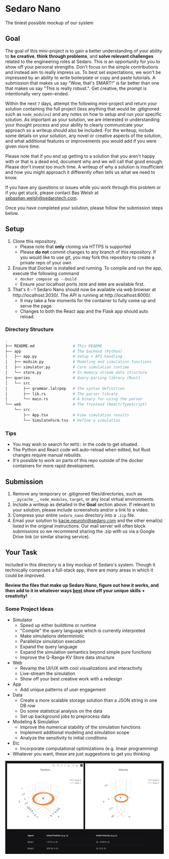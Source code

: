 # Sedaro Nano

The tiniest possible mockup of our system

## Goal

The goal of this mini-project is to gain a better understanding of your ability to **be creative**, **think through problems**, and **solve relevant challenges** related to the engineering roles at Sedaro. This is an opportunity for you to show off your personal strengths. Don't focus on the simple contributions and instead aim to really impress us. To best set expectations, we won't be impressed by an ability to write boilerplate or copy and paste tutorials. A submission that makes us say "Wow, that's SMART!" is far better than one that makes us say "This is really robust.". Get creative, the prompt is intentionally very open-ended.

Within the next `7` days, attempt the following mini-project and return your solution containing the full project (less anything that would be .gitignored such as `node_modules`) and any notes on how to setup and run your specific solution. As important as your solution, we are interested in understanding your thought process and your ability to clearly communicate your approach so a writeup should also be included. For the writeup, include some details on your solution, any novel or creative aspects of the solution, and what additional features or improvements you would add if you were given more time.

Please note that if you end up getting to a solution that you aren't happy with or that is a dead end, document why and we will call that good enough. Please don't invest too much time. A writeup of why a solution is insufficient and how you might approach it differently often tells us what we need to know.

If you have any questions or issues while you work through this problem or if you get stuck, please contact Bas Welsh at sebastian.welsh@sedarotech.com.

Once you have completed your solution, please follow the submission steps below.

## Setup

1. Clone this repository.
   - Please note that **only** cloning via HTTPS is supported
   - Please **do not** commit changes to any branch of this repository. If you would like to use git, you may fork this repository to create a private repo of your own
2. Ensure that Docker is installed and running. To compile and run the app, execute the following command
   - `docker compose up --build`
   - Ensure your localhost ports `3030` and `8000` are available first.
3. That's it ✅! Sedaro Nano should now be available via web browser at http://localhost:3030/. The API is running at http://localhost:8000/.
   - It may take a few moments for the container to fully come up and serve the page.
   - Changes to both the React app and the Flask app should auto reload.

### Directory Structure

```sh
.
├── README.md                 # This README
├── app                       # The backend (Python)
│   ├── app.py                # Setup + API handling
│   ├── modsim.py             # Modeling and simulation functions
│   ├── simulator.py          # Core simulation runtime
│   └── store.py              # In-memory stream data structure
├── queries                   # Query-parsing library (Rust)
│   └── src
│       ├── grammar.lalrpop   # The syntax definition
│       ├── lib.rs            # The parser library
│       └── main.rs           # A binary for using the parser
└── web                       # The frontend (React/TypeScript)
    └── src
        ├── App.tsx           # View simulation results
        └── SimulateForm.tsx  # Define a simulation
```

### Tips

- You may wish to search for `NOTE:` in the code to get situated.
- The Python and React code will auto-reload when edited, but Rust changes require manual rebuilds.
- It's possible to work on parts of this repo outside of the docker containers for more rapid development.

## Submission

1. Remove any temporary or .gitignored files/directories, such as `__pycache__`, `node_modules`, `target`, or any local virtual environments.
2. Include a writeup as detailed in the **Goal** section above. If relevant to your solution, please include screenshots and/or a link to a video.
3. Compress your entire `sedaro_nano` directory into a `.zip` file.
4. Email your solution to kacie.neurohr@sedaro.com and the other email(s) listed in the original instructions. Our mail server will often block submissions so we recommend sharing the .zip with us via a Google Drive link (or similar sharing service).

## Your Task

Included in this directory is a tiny mockup of Sedaro's system. Though it technically comprises a full-stack app, there are _many_ areas in which it could be improved.

**Review the files that make up Sedaro Nano, figure out how it works, and then add to it in whatever ways <u>best</u> show off your unique skills + creativity!**

### Some Project Ideas

- Simulator
  - Speed up either buildtime or runtime
  - "Compile" the query language which is currently interpreted
  - Make simulations deterministic
  - Parallelize simulation execution
  - Expand the query language
  - Expand the simulation semantics beyond simple pure functions
  - Improve the Q-Range KV Store data structure
- Web
  - Revamp the UI/UX with cool visualizations and interactivity
  - Live-stream the simulation
  - Show off your best creative work with a redesign
- App
  - Add unique patterns of user engagement
- Data
  - Create a more scalable storage solution than a JSON string in one DB row
  - Do some statistical analysis on the data
  - Set up background jobs to preprocess data
- Modeling & Simulation
  - Improve the numerical stability of the simulation functions
  - Implement additional modeling and simulation scope
  - Analyze the sensitivity to initial conditions
- Etc
  - Incorporate computational optimizations (e.g. linear programming)
- Whatever you want; these are just suggestions to get you thinking

![](./files/screenshot2.png)
